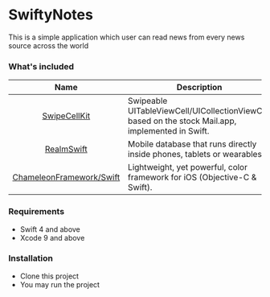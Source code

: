 # SwiftyNotes

This is a simple application which user can read news from every news source across the world

### What's included
| Name             | Description   |
| :-------------:|--------------|
| [SwipeCellKit](https://github.com/SwipeCellKit/SwipeCellKit) |  Swipeable UITableViewCell/UICollectionViewCell based on the stock Mail.app, implemented in Swift. |
| [RealmSwift](https://github.com/realm/realm-cocoa) |  Mobile database that runs directly inside phones, tablets or wearables. |
| [ChameleonFramework/Swift](https://github.com/viccalexander/Chameleon) | Lightweight, yet powerful, color framework for iOS (Objective-C & Swift).  |

### Requirements
- Swift 4 and above
- Xcode 9 and above

### Installation
- Clone this project
- You may run the project
